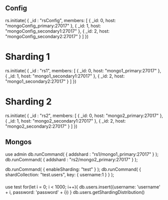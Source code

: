 ## Config
rs.initiate( {
   _id : "rsConfig",
   members: [
      { _id: 0, host: "mongoConfig_primary:27017" },
      { _id: 1, host: "mongoConfig_secondary1:27017" },
      { _id: 2, host: "mongoConfig_secondary2:27017" }
   ]
})

# Sharding 1
rs.initiate( {
   _id : "rs1",
   members: [
      { _id: 0, host: "mongo1_primary:27017" },
      { _id: 1, host: "mongo1_secondary1:27017" },
      { _id: 2, host: "mongo1_secondary2:27017" }
   ]
})

# Sharding 2
rs.initiate( {
   _id : "rs2",
   members: [
      { _id: 0, host: "mongo2_primary:27017" },
      { _id: 1, host: "mongo2_secondary1:27017" },
      { _id: 2, host: "mongo2_secondary2:27017" }
   ]
})



## Mongos
use admin
db.runCommand( { addshard : "rs1/mongo1_primary:27017" } );
db.runCommand( { addshard : "rs2/mongo2_primary:27017" } );

db.runCommand( { enableSharding: "test" } );
db.runCommand( { shardCollection: "test.users", key: { username:1 } } );

###
use test
for(let i = 0; i < 1000; i++){
    db.users.insert({username: 'username' + i, password: 'password' + i})
}
db.users.getShardingDistribution()